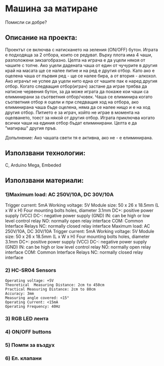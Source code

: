 # Машина за матиране
Помисли си добре?
## Описание на проекта:
Проектът се включва с натискането на зеления (ON/OFF) бутон. Играта е подходяща за 2 отбора, които се редуват. Върху плота има 4 чаши, разположени зикзагобразно. Целта на играча е да уцели някоя от чашите с топче. Ако уцели дадената чаша от един от чучурите в другия край на масата ще се налее питие и на ред е другия отбор. Като ако е оцелена чаша от първия ред - ще се налее бира, а от втория - алкохол. Ако играчът не успее да уцели нито една от чашите пак е наред другия отбор. Когато следващия отбор(играч) застане да играе трябва да натисне червения бутон, за да може играта да покаже кои чаши са елиминирани за съответния отбор/човек. Чаша се елиминира когато съответния отбор я оцели и при следващия ход на отбора, ако елиминирана чаша бъде оцелена, няма да се налее нищо и е на ход другия отбор. Питието е за играч, който не играе в момента на оцелването, тоест за някой от другия отбор. Играта приключва когато всички чаши на единия отбор бъдат елиминирани.  Целта е да "матираш" другия пръв.

Допълнение:
Ако чашата свети тя е активна, ако не - е елиминирана.

## Използвани технологии:
C, Arduino Mega, Embeded

## Използвани материали:
### 1)Maximum load: AC 250V/10A, DC 30V/10A
Trigger current: 5mA
Working voltage: 5V
Module size: 50 x 26 x 18.5mm (L x W x H)
Four mounting bolts holes, diameter 3.1mm
DC+: positive power supply (VCC)
DC-: negative power supply (GND)
IN: can be high or low level control relay
NO: normally open relay interface
COM: Common Interface Relays
NC: normally closed relay interface
Maximum load: AC 250V/10A, DC 30V/10A
Trigger current: 5mA
Working voltage: 5V
Module size: 50 x 26 x 18.5mm (L x W x H)
Four mounting bolts holes, diameter 3.1mm
DC+: positive power supply (VCC)
DC-: negative power supply (GND)
IN: can be high or low level control relay
NO: normally open relay interface
COM: Common Interface Relays
NC: normally closed relay interface
### 2)  HC-SR04 Sensors
    Operating voltage: +5V
    Theoretical  Measuring Distance: 2cm to 450cm
    Practical Measuring Distance: 2cm to 80cm
    Accuracy: 3mm
    Measuring angle covered: <15°
    Operating Current: <15mA
    Operating Frequency: 40Hz
### 3) RGB LED лента
### 4) ON/OFF buttons
### 5) Помпи за въздух
### 6) Ел. клапани
